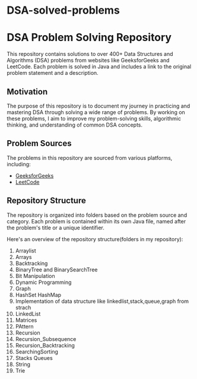# DSA-solved-problems
# DSA Problem Solving Repository

This repository contains solutions to over 400+ Data Structures and Algorithms (DSA) problems from websites like GeeksforGeeks and LeetCode. Each problem is solved in Java and includes a link to the original problem statement and a description.

## Motivation

The purpose of this repository is to document my journey in practicing and mastering DSA through solving a wide range of problems. By working on these problems, I aim to improve my problem-solving skills, algorithmic thinking, and understanding of common DSA concepts.

## Problem Sources

The problems in this repository are sourced from various platforms, including:

- [GeeksforGeeks](https://www.geeksforgeeks.org/)
- [LeetCode](https://leetcode.com/)

## Repository Structure

The repository is organized into folders based on the problem source and category. Each problem is contained within its own Java file, named after the problem's title or a unique identifier.

Here's an overview of the repository structure(folders in my repository):
1. Arraylist
2. Arrays
3. Backtracking
4. BinaryTree and BinarySearchTree
5. Bit Manipulation
6. Dynamic Programming
7. Graph
8. HashSet HashMap
9. Implementation of data structure like linkedlist,stack,queue,graph from strach
10. LinkedList
11. Matrices
12. PAttern
13. Recursion
14. Recursion_Subsequence
15. Recursion_Backtracking
16. SearchingSorting
17. Stacks Queues
18. String
19. Trie
